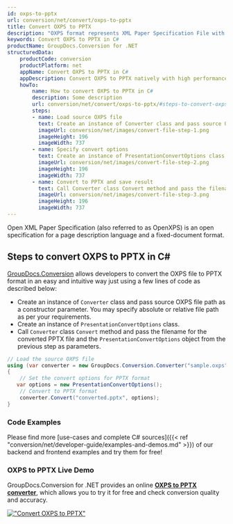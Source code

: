```yaml
---
id: oxps-to-pptx
url: conversion/net/convert/oxps-to-pptx
title: Convert OXPS to PPTX
description: "OXPS format represents XML Paper Specification File with .oxps extension. Learn how to convert OXPS to PPTX file programmatically in C# language using GroupDocs.Conversion for .NET library."
keywords: Convert OXPS to PPTX in C#
productName: GroupDocs.Conversion for .NET
structuredData:
    productCode: conversion
    productPlatform: net
    appName: Convert OXPS to PPTX in C#
    appDescription: Convert OXPS to PPTX natively with high performance using C# language and server side GroupDocs.Conversion for .NET APIs, without the use of any software like Microsoft or Open Office.
    howTo:
        name: How to convert OXPS to PPTX in C# 
        description: Some description
        url: conversion/net/convert/oxps-to-pptx/#steps-to-convert-oxps-to-pptx-in-c
        steps:
        - name: Load source OXPS file 
          text: Create an instance of Converter class and pass source OXPS file path as a constructor parameter. You may specify absolute or relative file path as per your requirements. 
          imageUrl: conversion/net/images/convert-file-step-1.png
          imageHeight: 196
          imageWidth: 737
        - name: Specify convert options 
          text: Create an instance of PresentationConvertOptions class.
          imageUrl: conversion/net/images/convert-file-step-2.png
          imageHeight: 196
          imageWidth: 737
        - name: Convert to PPTX and save result 
          text: Call Converter class Convert method and pass the filename for the converted HTML file and the PresentationConvertOptions object from the previous step as parameters.
          imageUrl: conversion/net/images/convert-file-step-3.png
          imageHeight: 196
          imageWidth: 737
---
```


Open XML Paper Specification (also referred to as OpenXPS) is an open specification for a page description language and a fixed-document format.

## Steps to convert OXPS to PPTX in C#

[GroupDocs.Conversion](https://products.groupdocs.com/conversion/net) allows developers to convert the OXPS file to PPTX format in an easy and intuitive way just using a few lines of code as described below:

* Create an instance of `Converter` class and pass source OXPS file path as a constructor parameter. You may specify absolute or relative file path as per your requirements. 
* Create an instance of `PresentationConvertOptions` class.
* Call `Converter` class `Convert` method and pass the filename for the converted PPTX file and the `PresentationConvertOptions` object from the previous step as parameters.

```csharp
// Load the source OXPS file
using (var converter = new GroupDocs.Conversion.Converter("sample.oxps"))
{
    // Set the convert options for PPTX format
   var options = new PresentationConvertOptions();
    // Convert to PPTX format
    converter.Convert("converted.pptx", options);
}
```

### Code Examples

Please find more [use-cases and complete C# sources]({{< ref "conversion/net/developer-guide/examples-and-demos.md" >}}) of our backend and frontend examples and try them for free!

### OXPS to PPTX Live Demo

GroupDocs.Conversion for .NET provides an online [**OXPS to PPTX converter**](https://products.groupdocs.app/conversion/oxps-to-pptx), which allows you to try it for free and check conversion quality and accuracy.

[!["Convert OXPS to PPTX"](conversion/net/images/convert-to-pptx/convert-oxps-to-pptx.png)](https://products.groupdocs.app/conversion/oxps-to-pptx)